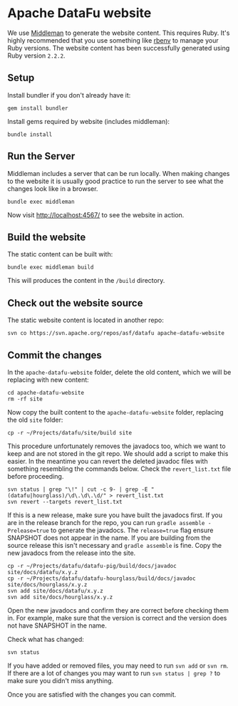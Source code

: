 # Apache DataFu website

We use [Middleman](http://middlemanapp.com/) to generate the website content. This requires Ruby.  It's highly recommended that you use something like [rbenv](https://github.com/sstephenson/rbenv) to manage your Ruby versions.  The website content has been successfully generated using Ruby version `2.2.2`.

## Setup

Install bundler if you don't already have it:

    gem install bundler

Install gems required by website (includes middleman):

    bundle install

## Run the Server

Middleman includes a server that can be run locally.  When making changes to the website
it is usually good practice to run the server to see what the changes look like in a
browser.

    bundle exec middleman

Now visit [http://localhost:4567/](http://localhost:4567/) to see the website in action.

## Build the website

The static content can be built with:

    bundle exec middleman build

This will produces the content in the `/build` directory.

## Check out the website source

The static website content is located in another repo:

    svn co https://svn.apache.org/repos/asf/datafu apache-datafu-website

## Commit the changes

In the `apache-datafu-website` folder, delete the old content, which we will be replacing
with new content:

    cd apache-datafu-website
    rm -rf site

Now copy the built content to the `apache-datafu-website` folder, replacing the old `site` folder:

    cp -r ~/Projects/datafu/site/build site

This procedure unfortunately removes the javadocs too, which we want to keep and are not stored in the git repo.  We should add a script to make this easier.  In the meantime you can revert the deleted javadoc files with something resembling the commands below.  Check the `revert_list.txt` file before proceeding.

    svn status | grep "\!" | cut -c 9- | grep -E "(datafu|hourglass)/\d\.\d\.\d/" > revert_list.txt
    svn revert --targets revert_list.txt

If this is a new release, make sure you have built the javadocs first.  If you are in the release branch for the repo, you can run `gradle assemble -Prelease=true` to generate the javadocs.  The `release=true` flag ensure SNAPSHOT does not appear in the name.  If you are building from the source release this isn't necessary and `gradle assemble` is fine.  Copy the new javadocs from the release into the site.

    cp -r ~/Projects/datafu/datafu-pig/build/docs/javadoc site/docs/datafu/x.y.z
    cp -r ~/Projects/datafu/datafu-hourglass/build/docs/javadoc site/docs/hourglass/x.y.z
    svn add site/docs/datafu/x.y.z
    svn add site/docs/hourglass/x.y.z

Open the new javadocs and confirm they are correct before checking them in.  For example, make sure that the version is correct and the version does not have SNAPSHOT in the name.

Check what has changed:

    svn status

If you have added or removed files, you may need to run `svn add` or `svn rm`.  If there are a lot of changes you may want to run `svn status | grep ?` to make sure you didn't miss anything.

Once you are satisfied with the changes you can commit.
